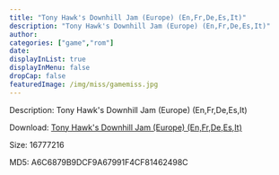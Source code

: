 ```yaml
---
title: "Tony Hawk's Downhill Jam (Europe) (En,Fr,De,Es,It)"
description: "Tony Hawk's Downhill Jam (Europe) (En,Fr,De,Es,It)"
author: 
categories: ["game","rom"]
date: 
displayInList: true
displayInMenu: false
dropCap: false
featuredImage: /img/miss/gamemiss.jpg
---
```


Description: Tony Hawk's Downhill Jam (Europe) (En,Fr,De,Es,It)

Download: <a style="text-decoration:underline;" href="https://mega.nz/#!rT5CjKgD!eOpbNpfWhx9pf-QlnJj6U5aUZLJgsO3D0HneNKpwdnE" target = "_blank" rel = "nofollow" > Tony Hawk's Downhill Jam (Europe) (En,Fr,De,Es,It)</a>

Size: 16777216

MD5: A6C6879B9DCF9A67991F4CF81462498C

